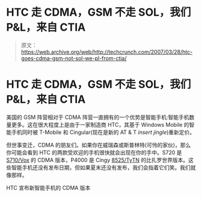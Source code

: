 # HTC 走 CDMA，GSM 不走 SOL，我们 P&L，来自 CTIA

> 原文：<https://web.archive.org/web/http://techcrunch.com/2007/03/28/htc-goes-cdma-gsm-not-sol-we-pl-from-ctia/>

# HTC 走 CDMA，GSM 不走 SOL，我们 P&L，来自 CTIA

美国的 GSM 阵营相对于 CDMA 阵营一直拥有的一个优势是智能手机:智能手机数量更多。这在很大程度上是由于一家制造商 HTC，其基于 Windows Mobile 的智能手机同时被 T-Mobile 和 Cingular(现在是新的 AT & T *insert jingle*)重新定价。

但世事变迁，CDMA 的朋友们。如果你在威瑞森或斯普林特(可怜的家伙)，那么你可能会看到 HTC 的两款受欢迎的手机很快就会出现在你的手中。S720 是 [S710/Vox](https://web.archive.org/web/20201029010746/http://crunchgear.com/2007/01/24/boy-genius-unleashes-high-quality-htc-vox-pix/) 的 CDMA 版本，P4000 是 Cingy [8525/TyTN](https://web.archive.org/web/20201029010746/http://crunchgear.com/2006/08/31/htc-tytn-xda-trion-3g-windows-mobile-pda-phone-available-now/) 的比扎罗世界版本。这些智能手机还没有发布日期，但如果夏末还没有发布，我们会指着它们笑。我们就像那样。

HTC 宣布新智能手机的 CDMA 版本